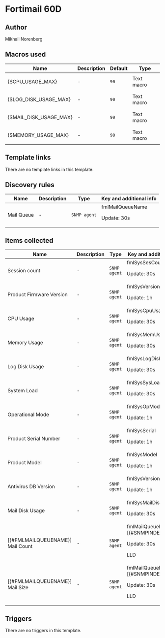 # Fortimail 60D

## Author

Mikhail Norenberg

## Macros used

|Name|Description|Default|Type|
|----|-----------|-------|----|
|{$CPU_USAGE_MAX}|<p>-</p>|`90`|Text macro|
|{$LOG_DISK_USAGE_MAX}|<p>-</p>|`90`|Text macro|
|{$MAIL_DISK_USAGE_MAX}|<p>-</p>|`90`|Text macro|
|{$MEMORY_USAGE_MAX}|<p>-</p>|`90`|Text macro|
## Template links

There are no template links in this template.

## Discovery rules

|Name|Description|Type|Key and additional info|
|----|-----------|----|----|
|Mail Queue|<p>-</p>|`SNMP agent`|fmlMailQueueName<p>Update: 30s</p>|
## Items collected

|Name|Description|Type|Key and additional info|
|----|-----------|----|----|
|Session count|<p>-</p>|`SNMP agent`|fmlSysSesCount<p>Update: 30s</p>|
|Product Firmware Version|<p>-</p>|`SNMP agent`|fmlSysVersion<p>Update: 1h</p>|
|CPU Usage|<p>-</p>|`SNMP agent`|fmlSysCpuUsage<p>Update: 30s</p>|
|Memory Usage|<p>-</p>|`SNMP agent`|fmlSysMemUsage<p>Update: 30s</p>|
|Log Disk Usage|<p>-</p>|`SNMP agent`|fmlSysLogDiskUsage<p>Update: 30s</p>|
|System Load|<p>-</p>|`SNMP agent`|fmlSysSysLoad<p>Update: 30s</p>|
|Operational Mode|<p>-</p>|`SNMP agent`|fmlSysOpMode<p>Update: 1h</p>|
|Product Serial Number|<p>-</p>|`SNMP agent`|fmlSysSerial<p>Update: 1h</p>|
|Product Model|<p>-</p>|`SNMP agent`|fmlSysModel<p>Update: 1h</p>|
|Antivirus DB Version|<p>-</p>|`SNMP agent`|fmlSysVersionAV<p>Update: 1h</p>|
|Mail Disk Usage|<p>-</p>|`SNMP agent`|fmlSysMailDiskUsage<p>Update: 30s</p>|
|[{#FMLMAILQUEUENAME}] Mail Count|<p>-</p>|`SNMP agent`|fmlMailQueueMailCount.[{#SNMPINDEX}]<p>Update: 30s</p><p>LLD</p>|
|[{#FMLMAILQUEUENAME}] Mail Size|<p>-</p>|`SNMP agent`|fmlMailQueueMailSize.[{#SNMPINDEX}]<p>Update: 30s</p><p>LLD</p>|
## Triggers

There are no triggers in this template.

